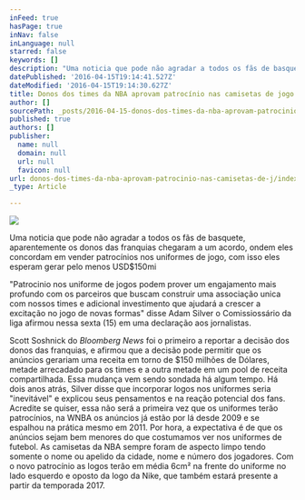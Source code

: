 ```yaml
---
inFeed: true
hasPage: true
inNav: false
inLanguage: null
starred: false
keywords: []
description: "Uma noticia que pode não agradar a todos os fãs de basquete, aparentemente os donos das franquias chegaram a um acordo, ondem eles concordam em vender patrocínios nos uniformes de jogo, com isso eles esperam gerar pelo menos USD$150mi\_"
datePublished: '2016-04-15T19:14:41.527Z'
dateModified: '2016-04-15T19:14:30.627Z'
title: Donos dos times da NBA aprovam patrocínio nas camisetas de jogo
author: []
sourcePath: _posts/2016-04-15-donos-dos-times-da-nba-aprovam-patrocinio-nas-camisetas-de-j.md
published: true
authors: []
publisher:
  name: null
  domain: null
  url: null
  favicon: null
url: donos-dos-times-da-nba-aprovam-patrocinio-nas-camisetas-de-j/index.html
_type: Article

---
```

![](https://the-grid-user-content.s3-us-west-2.amazonaws.com/182cd2b4-c201-4c46-90a2-1a2ddd8b4676.jpg)

Uma noticia que pode não agradar a todos os fãs de basquete, aparentemente os donos das franquias chegaram a um acordo, ondem eles concordam em vender patrocínios nos uniformes de jogo, com isso eles esperam gerar pelo menos USD$150mi 

"Patrocinio nos uniforme de jogos podem prover um engajamento mais profundo com os parceiros que buscam construir uma associação unica com nossos times e adicional investimento que ajudará a crescer a excitação no jogo de novas formas" disse Adam Silver o Comissiossário da liga afirmou nessa sexta (15) em uma declaração aos jornalistas. 

Scott Soshnick do _Bloomberg News_ foi o primeiro a reportar a decisão dos donos das franquias, e afirmou que a decisão pode permitir que os anúncios gerariam uma receita em torno de $150 milhões de Dólares, metade arrecadado para os times e a outra metade em um pool de receita compartilhada.
Essa mudança vem sendo sondada há algum tempo. Há dois anos atrás, Silver disse que incorporar logos nos uniformes seria "inevitável" e explicou seus pensamentos e na reação potencial dos fans.
Acredite se quiser, essa não será a primeira vez que os uniformes terão patrocínios, na WNBA os anúncios já estão por lá desde 2009 e se espalhou na prática mesmo em 2011\.
Por hora, a expectativa é de que os anúncios sejam bem menores do que costumamos ver nos uniformes de futebol. As camisetas da NBA sempre foram de aspecto limpo tendo somente o nome ou apelido da cidade, nome e número dos jogadores. Com o novo patrocínio as logos terão em média 6cm² na frente do uniforme no lado esquerdo e oposto da logo da Nike, que também estará presente a partir da temporada 2017\.